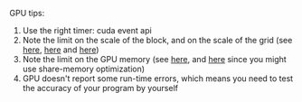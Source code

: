 GPU tips:

1. Use the right timer: cuda event api
2. Note the limit on the scale of the block, and on the scale of the grid (see [here](https://github.com/ComputationalBiology-CS-CU/C2B2_cluster_starter/blob/master/run_gpu.sh.o9898871#L24), [here](https://github.com/ComputationalBiology-CS-CU/C2B2_cluster_starter/blob/master/run_gpu.sh.o9898871#L25) and [here](https://github.com/ComputationalBiology-CS-CU/C2B2_cluster_starter/blob/master/run_gpu.sh.o9898871#L26))
3. Note the limit on the GPU memory (see [here](https://github.com/ComputationalBiology-CS-CU/C2B2_cluster_starter/blob/master/run_gpu.sh.o9898871#L10), and [here](https://github.com/ComputationalBiology-CS-CU/C2B2_cluster_starter/blob/master/run_gpu.sh.o9898871#L20) since you might use share-memory optimization)
4. GPU doesn't report some run-time errors, which means you need to test the accuracy of your program by yourself


